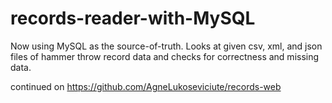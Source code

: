 # records-reader-with-MySQL
Now using MySQL as the source-of-truth. Looks at given csv, xml, and json files of hammer throw record data and checks for correctness and missing data.

continued on https://github.com/AgneLukoseviciute/records-web
